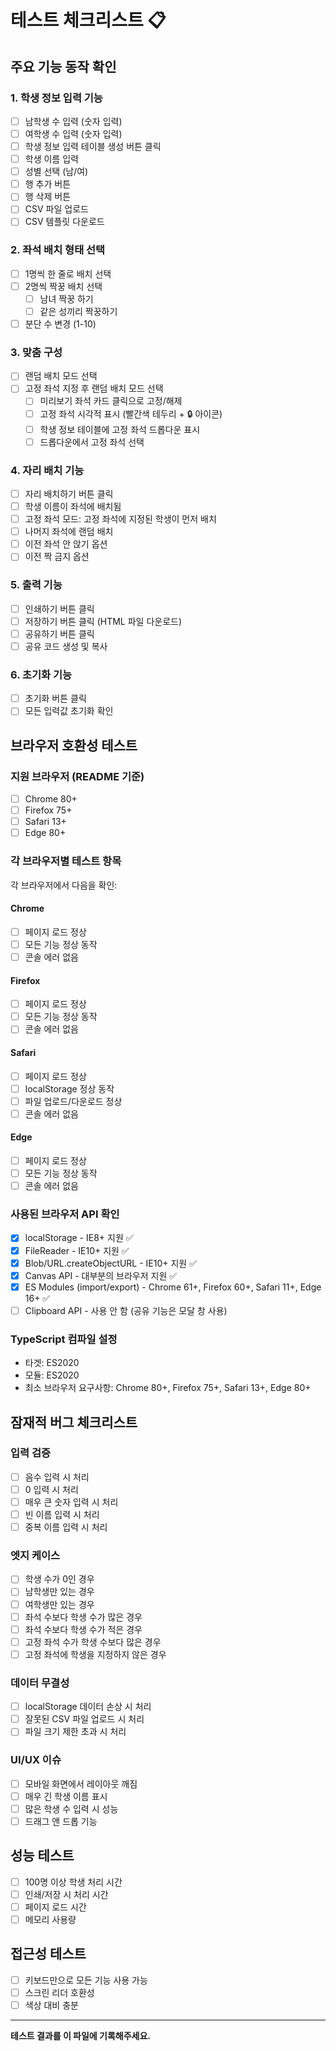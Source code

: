 # 테스트 체크리스트 📋

## 주요 기능 동작 확인

### 1. 학생 정보 입력 기능
- [ ] 남학생 수 입력 (숫자 입력)
- [ ] 여학생 수 입력 (숫자 입력)
- [ ] 학생 정보 입력 테이블 생성 버튼 클릭
- [ ] 학생 이름 입력
- [ ] 성별 선택 (남/여)
- [ ] 행 추가 버튼
- [ ] 행 삭제 버튼
- [ ] CSV 파일 업로드
- [ ] CSV 템플릿 다운로드

### 2. 좌석 배치 형태 선택
- [ ] 1명씩 한 줄로 배치 선택
- [ ] 2명씩 짝꿍 배치 선택
  - [ ] 남녀 짝꿍 하기
  - [ ] 같은 성끼리 짝꿍하기
- [ ] 분단 수 변경 (1-10)

### 3. 맞춤 구성
- [ ] 랜덤 배치 모드 선택
- [ ] 고정 좌석 지정 후 랜덤 배치 모드 선택
  - [ ] 미리보기 좌석 카드 클릭으로 고정/해제
  - [ ] 고정 좌석 시각적 표시 (빨간색 테두리 + 🔒 아이콘)
  - [ ] 학생 정보 테이블에 고정 좌석 드롭다운 표시
  - [ ] 드롭다운에서 고정 좌석 선택

### 4. 자리 배치 기능
- [ ] 자리 배치하기 버튼 클릭
- [ ] 학생 이름이 좌석에 배치됨
- [ ] 고정 좌석 모드: 고정 좌석에 지정된 학생이 먼저 배치
- [ ] 나머지 좌석에 랜덤 배치
- [ ] 이전 좌석 안 앉기 옵션
- [ ] 이전 짝 금지 옵션

### 5. 출력 기능
- [ ] 인쇄하기 버튼 클릭
- [ ] 저장하기 버튼 클릭 (HTML 파일 다운로드)
- [ ] 공유하기 버튼 클릭
- [ ] 공유 코드 생성 및 복사

### 6. 초기화 기능
- [ ] 초기화 버튼 클릭
- [ ] 모든 입력값 초기화 확인

## 브라우저 호환성 테스트

### 지원 브라우저 (README 기준)
- [ ] Chrome 80+
- [ ] Firefox 75+
- [ ] Safari 13+
- [ ] Edge 80+

### 각 브라우저별 테스트 항목
각 브라우저에서 다음을 확인:

#### Chrome
- [ ] 페이지 로드 정상
- [ ] 모든 기능 정상 동작
- [ ] 콘솔 에러 없음

#### Firefox
- [ ] 페이지 로드 정상
- [ ] 모든 기능 정상 동작
- [ ] 콘솔 에러 없음

#### Safari
- [ ] 페이지 로드 정상
- [ ] localStorage 정상 동작
- [ ] 파일 업로드/다운로드 정상
- [ ] 콘솔 에러 없음

#### Edge
- [ ] 페이지 로드 정상
- [ ] 모든 기능 정상 동작
- [ ] 콘솔 에러 없음

### 사용된 브라우저 API 확인
- [x] localStorage - IE8+ 지원 ✅
- [x] FileReader - IE10+ 지원 ✅
- [x] Blob/URL.createObjectURL - IE10+ 지원 ✅
- [x] Canvas API - 대부분의 브라우저 지원 ✅
- [x] ES Modules (import/export) - Chrome 61+, Firefox 60+, Safari 11+, Edge 16+ ✅
- [ ] Clipboard API - 사용 안 함 (공유 기능은 모달 창 사용)

### TypeScript 컴파일 설정
- 타겟: ES2020
- 모듈: ES2020
- 최소 브라우저 요구사항: Chrome 80+, Firefox 75+, Safari 13+, Edge 80+

## 잠재적 버그 체크리스트

### 입력 검증
- [ ] 음수 입력 시 처리
- [ ] 0 입력 시 처리
- [ ] 매우 큰 숫자 입력 시 처리
- [ ] 빈 이름 입력 시 처리
- [ ] 중복 이름 입력 시 처리

### 엣지 케이스
- [ ] 학생 수가 0인 경우
- [ ] 남학생만 있는 경우
- [ ] 여학생만 있는 경우
- [ ] 좌석 수보다 학생 수가 많은 경우
- [ ] 좌석 수보다 학생 수가 적은 경우
- [ ] 고정 좌석 수가 학생 수보다 많은 경우
- [ ] 고정 좌석에 학생을 지정하지 않은 경우

### 데이터 무결성
- [ ] localStorage 데이터 손상 시 처리
- [ ] 잘못된 CSV 파일 업로드 시 처리
- [ ] 파일 크기 제한 초과 시 처리

### UI/UX 이슈
- [ ] 모바일 화면에서 레이아웃 깨짐
- [ ] 매우 긴 학생 이름 표시
- [ ] 많은 학생 수 입력 시 성능
- [ ] 드래그 앤 드롭 기능

## 성능 테스트

- [ ] 100명 이상 학생 처리 시간
- [ ] 인쇄/저장 시 처리 시간
- [ ] 페이지 로드 시간
- [ ] 메모리 사용량

## 접근성 테스트

- [ ] 키보드만으로 모든 기능 사용 가능
- [ ] 스크린 리더 호환성
- [ ] 색상 대비 충분

---

**테스트 결과를 이 파일에 기록해주세요.**
